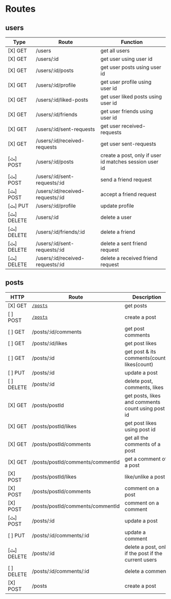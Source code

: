# Routes

## users

| Type       | Route                            | Function                                               |
| ---------- | -------------------------------- | ------------------------------------------------------ |
| [X] GET    | /users                           | get all users                                          |
| [X] GET    | /users/:id                       | get user using user id                                 |
| [X] GET    | /users/:id/posts                 | get user posts using user id                           |
| [X] GET    | /users/:id/profile               | get user profile using user id                         |
| [X] GET    | /users/:id/liked-posts           | get user liked posts using user id                     |
| [X] GET    | /users/:id/friends               | get user friends using user id                         |
| [X] GET    | /users/:id/sent-requests         | get user received-requests                             |
| [X] GET    | /users/:id/received-requests     | get user sent-requests                                 |
| [ﭧ] POST   | /users/:id/posts                 | create a post, only if user id matches session user id |
| [ﭧ] POST   | /users/:id/sent-requests/:id     | send a friend request                                  |
| [ﭧ] POST   | /users/:id/received-requests/:id | accept a friend request                                |
| [ﭧ] PUT    | /users/:id/profile               | update profile                                         |
| [ﭧ] DELETE | /users/:id                       | delete a user                                          |
| [ﭧ] DELETE | /users/:id/friends/:id           | delete a friend                                        |
| [ﭧ] DELETE | /users/:id/sent-requests/:id     | delete a sent friend request                           |
| [ﭧ] DELETE | /users/:id/received-requests/:id | delete a received friend request                       |

## posts

| HTTP       | Route                            | Description                                          |
| ---------- | -------------------------------- | ---------------------------------------------------- |
| [X] GET    | [`/posts`](#get-posts)           | get posts                                            |
| [ ] POST   | [`/posts`](#post-postsid)        | create a post                                        |
| [ ] GET    | /posts/:id/comments              | get post comments                                    |
| [ ] GET    | /posts/:id/likes                 | get post likes                                       |
| [ ] GET    | /posts/:id                       | get post & its comments(count), likes(count)         |
| [ ] PUT    | /posts/:id                       | update a post                                        |
| [ ] DELETE | /posts/:id                       | delete post, comments, likes                         |
| [X] GET    | /posts/postId                    | get posts, likes and comments count using post id    |
| [X] GET    | /posts/postId/likes              | get post likes using post id                         |
| [X] GET    | /posts/postId/comments           | get all the comments of a post                       |
| [X] GET    | /posts/postId/comments/commentId | get a comment of a post                              |
| [X] POST   | /posts/postId/likes              | like/unlike a post                                   |
| [X] POST   | /posts/postId/comments           | comment on a post                                    |
| [X] POST   | /posts/postId/comments/commentId | comment on a comment                                 |
| [ﭧ] POST   | /posts/:id                       | update a post                                        |
| [ ] PUT    | /posts/:id/comments/:id          | update a comment                                     |
| [ﭧ] DELETE | /posts/:id                       | delete a post, only if the post if the current users |
| [ ] DELETE | /posts/:id/comments/:id          | delete a comment                                     |
| [X] POST   | /posts                           | create a post                                        |

